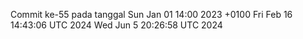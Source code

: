 Commit ke-55 pada tanggal Sun Jan 01 14:00 2023 +0100
Fri Feb 16 14:43:06 UTC 2024
Wed Jun  5 20:26:58 UTC 2024

